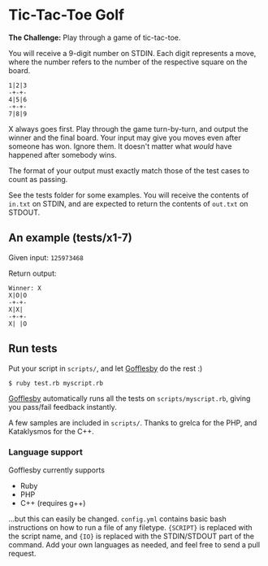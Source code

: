Tic-Tac-Toe Golf
================

**The Challenge:** Play through a game of tic-tac-toe.

You will receive a 9-digit number on STDIN. Each digit represents a move, where
the number refers to the number of the respective square on the board.

    1|2|3
    -+-+-
    4|5|6
    -+-+-
    7|8|9

X always goes first. Play through the game turn-by-turn, and output the winner
and the final board. Your input may give you moves even after someone has won.
Ignore them. It doesn't matter what *would* have happened after somebody wins.

The format of your output must exactly match those of the test cases to count
as passing.

See the tests folder for some examples. You will receive the contents of
`in.txt` on STDIN, and are expected to return the contents of `out.txt` on
STDOUT.

## An example (tests/x1-7)

Given input: `125973468`

Return output:

    Winner: X
    X|O|O
    -+-+-
    X|X| 
    -+-+-
    X| |O

## Run tests

Put your script in `scripts/`, and let [Gofflesby][g] do the rest :)

    $ ruby test.rb myscript.rb

[Gofflesby][g] automatically runs all the tests
on `scripts/myscript.rb`, giving you pass/fail feedback instantly.

A few samples are included in `scripts/`. Thanks to grelca for the PHP, and
Kataklysmos for the C++.

### Language support

Gofflesby currently supports

* Ruby
* PHP
* C++ (requires g++)

...but this can easily be changed. `config.yml` contains basic bash instructions
on how to run a file of any filetype. `{SCRIPT}` is replaced with the script
name, and `{IO}` is replaced with the STDIN/STDOUT part of the command. Add your
own languages as needed, and feel free to send a pull request.

[g]: http://github.com/matchu/gofflesby
